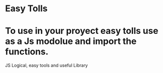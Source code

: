 # Easy Tolls

# To use in your proyect easy tolls use as a Js modolue and import the functions. 

JS Logical, easy tools and useful Library
